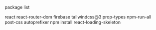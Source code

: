 package list

react
react-router-dom
firebase
tailwindcss@3
prop-types
npm-run-all
post-css
autoprefixer
npm install react-loading-skeleton